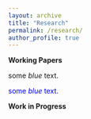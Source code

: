 ```yaml
---
layout: archive
title: "Research"
permalink: /research/
author_profile: true
---
```


**Working Papers**

<span style="color:light-gray">some *blue* text</span>.

<span style="color:blue">some *blue* text</span>.


**Work in Progress**

